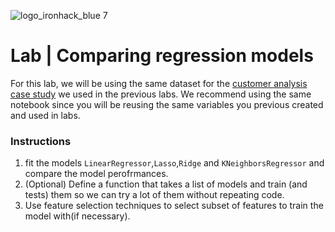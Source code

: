 ![logo_ironhack_blue 7](https://user-images.githubusercontent.com/23629340/40541063-a07a0a8a-601a-11e8-91b5-2f13e4e6b441.png)

# Lab | Comparing regression models


For this lab, we will be using the same dataset for the [customer analysis case study](https://github.com/raafat-hantoush/IH_RH_DA_FT_JAN_2022/blob/main/Class_Materials/Case_Studies/Customer_Analysis_Case_Study/Lab_Customer_Analysis_Case_Study.md) we used in the previous labs. We recommend using the same notebook since you will be reusing the same variables you previous created and used in labs. 

### Instructions

1. fit the models  `LinearRegressor`,`Lasso`,`Ridge` and `KNeighborsRegressor` and compare the model perofrmances. 
2. (Optional) Define a function that takes a list of models and train (and tests) them so we can try a lot of them without repeating code.
3. Use feature selection techniques to select subset of features to train the model with(if necessary).
